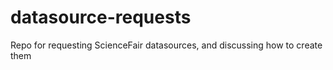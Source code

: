 # datasource-requests
Repo for requesting ScienceFair datasources, and discussing how to create them
